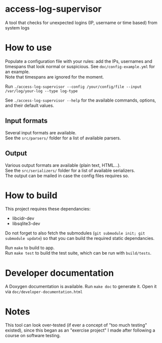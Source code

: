 # access-log-supervisor
A tool that checks for unexpected logins (IP, username or time based) from system logs

# How to use
Populate a configuration file with your rules: add the IPs, usernames and timespans that look normal or suspicious. See `doc/config-example.yml` for an example. \
Note that timespans are ignored for the moment.

Run `./access-log-supervisor --config /your/config/file --input /var/log/your-log --type log-type`

See `./access-log-supervisor --help` for the available commands, options, and their default values.

## Input formats
Several input formats are available. \
See the `src/parsers/` folder for a list of available parsers.

## Output
Various output formats are available (plain text, HTML...). \
See the `src/serializers/` folder for a list of available serializers. \
The output can be mailed in case the config files requires so.

# How to build
This project requires these dependancies:
* libcidr-dev
* libsqlite3-dev

Do not forget to also fetch the submodules (`git submodule init; git submodule update`) so that you can build the required static dependancies.

Run `make` to build to app. \
Run `make test` to build the test suite, which can be run with `build/tests`.

# Developer documentation
A Doxygen documentation is available. Run `make doc` to generate it. Open it via `doc/developer-documentation.html`

# Notes
This tool can look over-tested (if ever a concept of "too much testing" existed), since this began as an "exercise project" I made after following a course on software testing.
